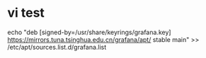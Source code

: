 # vi test
echo "deb [signed-by=/usr/share/keyrings/grafana.key] https://mirrors.tuna.tsinghua.edu.cn/grafana/apt/ stable main"  >> /etc/apt/sources.list.d/grafana.list
